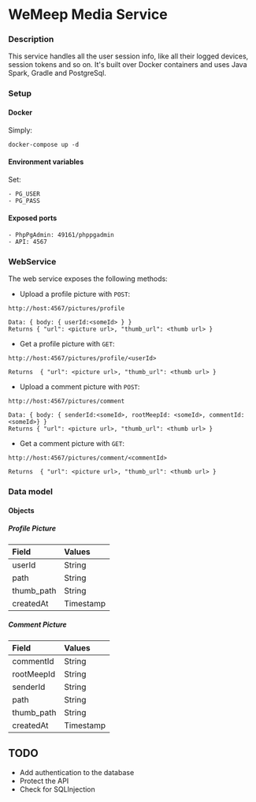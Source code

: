 # WeMeep Media Service
### Description
This service handles all the user session info, like all their logged devices, session tokens and so on. It's built over Docker containers and uses Java Spark, Gradle and PostgreSql.

### Setup
#### Docker
Simply:
```
docker-compose up -d
```
#### Environment variables
Set:
```
- PG_USER
- PG_PASS
```

#### Exposed ports
```
- PhpPgAdmin: 49161/phppgadmin
- API: 4567
```

### WebService
The web service exposes the following methods:

- Upload a profile picture with `POST`:

```
http://host:4567/pictures/profile

Data: { body: { userId:<someId> } }
Returns { "url": <picture url>, "thumb_url": <thumb url> }
```


- Get a profile picture with `GET`:

```
http://host:4567/pictures/profile/<userId>

Returns  { "url": <picture url>, "thumb_url": <thumb url> }
```

- Upload a comment picture with `POST`:

```
http://host:4567/pictures/comment

Data: { body: { senderId:<someId>, rootMeepId: <someId>, commentId:<someId>} }
Returns { "url": <picture url>, "thumb_url": <thumb url> }
```


- Get a comment picture with `GET`:

```
http://host:4567/pictures/comment/<commentId>

Returns  { "url": <picture url>, "thumb_url": <thumb url> }
```


### Data model
#### Objects
##### Profile Picture
|  Field      |  Values   |
| :---------- | :-------- |
| userId      | String    |
| path        | String    |
| thumb_path  | String    |
| createdAt   | Timestamp |

##### Comment Picture
|  Field      |  Values   |
| :---------- | :-------- |
| commentId   | String    |
| rootMeepId  | String    |
| senderId    | String    |
| path        | String    |
| thumb_path  | String    |
| createdAt   | Timestamp |


## TODO
- Add authentication to the database
- Protect the API
- Check for SQLInjection